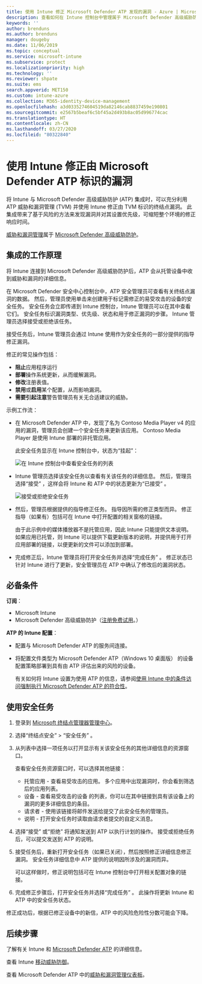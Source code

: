 ```yaml
---
title: 使用 Intune 修正 Microsoft Defender ATP 发现的漏洞 - Azure | Microsoft Docs
description: 查看如何在 Intune 控制台中管理属于 Microsoft Defender 高级威胁防护 (ATP) 的威胁和漏洞管理中的安全任务。
keywords: ''
author: brenduns
ms.author: brenduns
manager: dougeby
ms.date: 11/06/2019
ms.topic: conceptual
ms.service: microsoft-intune
ms.subservice: protect
ms.localizationpriority: high
ms.technology: ''
ms.reviewer: shpate
ms.suite: ems
search.appverid: MET150
ms.custom: intune-azure
ms.collection: M365-identity-device-management
ms.openlocfilehash: a3d0335274604519da82146cab8837459e190801
ms.sourcegitcommit: e2567b5beaf6c5bf45a2d493b8ac05d996774cac
ms.translationtype: HT
ms.contentlocale: zh-CN
ms.lasthandoff: 03/27/2020
ms.locfileid: "80322840"
---
```

# <a name="use-intune-to-remediate-vulnerabilities-identified-by-microsoft-defender-atp"></a>使用 Intune 修正由 Microsoft Defender ATP 标识的漏洞

将 Intune 与 Microsoft Defender 高级威胁防护 (ATP) 集成时，可以充分利用 ATP 威胁和漏洞管理 (TVM) 并使用 Intune 修正由 TVM 标识的终结点漏洞。 此集成带来了基于风险的方法来发现漏洞并对其设置优先级，可缩短整个环境的修正响应时间。

[威胁和漏洞管理](https://docs.microsoft.com/windows/security/threat-protection/windows-defender-atp/next-gen-threat-and-vuln-mgt)属于 [Microsoft Defender 高级威胁防护](https://docs.microsoft.com/windows/security/threat-protection/windows-defender-atp/windows-defender-advanced-threat-protection)。

## <a name="how-integration-works"></a>集成的工作原理

将 Intune 连接到 Microsoft Defender 高级威胁防护后，ATP 会从托管设备中收到威胁和漏洞的详细信息。

在 Microsoft Defender 安全中心控制台中，ATP 安全管理员可查看有关终结点漏洞的数据。 然后，管理员使用单击来创建用于标记需修正的易受攻击的设备的安全任务。 安全任务会立即传递到 Intune 控制台，Intune 管理员可以在其中查看它们。 安全任务标识漏洞类型、优先级、状态和用于修正漏洞的步骤。 Intune 管理员选择接受或拒绝该任务。

接受任务后，Intune 管理员会通过 Intune 使用作为安全任务的一部分提供的指导修正漏洞。

修正的常见操作包括：

- **阻止**应用程序运行
- **部署**操作系统更新，从而缓解漏洞。
- **修改**注册表值。
- **禁用**或**启用**某个配置，从而影响漏洞。
- **需要引起注意**警告管理员有关无合适建议的威胁。

示例工作流：

- 在 Microsoft Defender ATP 中，发现了名为 Contoso Media Player v4 的应用的漏洞，管理员会创建一个安全任务来更新该应用。 Contoso Media Player 是使用 Intune 部署的非托管应用。

  此安全任务显示在 Intune 控制台中，状态为“挂起”：

  ![在 Intune 控制台中查看安全任务的列表](./media/atp-manage-vulnerabilities/temp-security-tasks.png)

- Intune 管理员选择该安全任务以查看有关该任务的详细信息。  然后，管理员选择“接受”  ，这样会将 Intune 和 ATP 中的状态更新为“已接受”  。

  ![接受或拒绝安全任务](./media/atp-manage-vulnerabilities/temp-accept-task.png)

- 然后，管理员根据提供的指导修正任务。 指导因所需的修正类型而异。 修正指导（如果有）包括可在 Intune 中打开配置的相关窗格的链接。

  由于此示例中的媒体播放器不是托管应用，因此 Intune 只能提供文本说明。 如果应用已托管，则 Intune 可以提供下载更新版本的说明，并提供用于打开应用部署的链接，以便更新的文件可以添加到部署。

- 完成修正后，Intune 管理员将打开安全任务并选择“完成任务”  。  修正状态已针对 Intune 进行了更新，安全管理员在 ATP 中确认了修改后的漏洞状态。

## <a name="prerequisites"></a>必备条件  

**订阅**：

- Microsoft Intune  
- Microsoft Defender 高级威胁防护（[注册免费试用](https://www.microsoft.com/WindowsForBusiness/windows-atp?ocid=docs-wdatp-main-abovefoldlink)。）

**ATP 的 Intune 配置**：

- 配置与 Microsoft Defender ATP 的服务间连接。
- 将配置文件类型为 Microsoft Defender ATP（Windows 10 桌面版）  的设备配置策略部署到具有由 ATP 评估出来的风险的设备。

  有关如何将 Intune 设置为使用 ATP 的信息，请参阅[使用 Intune 中的条件访问强制执行 Microsoft Defender ATP 的符合性](advanced-threat-protection.md#enable-microsoft-defender-atp-in-intune)。

## <a name="work-with-security-tasks"></a>使用安全任务

1. 登录到 [Microsoft 终结点管理器管理中心](https://go.microsoft.com/fwlink/?linkid=2109431)。

2. 选择“终结点安全”   > “安全任务”  。

3. 从列表中选择一项任务以打开显示有关该安全任务的其他详细信息的资源窗口。

   查看安全任务资源窗口时，可以选择其他链接：

   - 托管应用 - 查看易受攻击的应用。 多个应用中出现漏洞时，你会看到筛选后的应用列表。
   - 设备 - 查看易受攻击的设备  的列表，你可以在其中链接到具有该设备上的漏洞的更多详细信息的条目。
   - 请求者 - 使用该链接将邮件发送给提交了此安全任务的管理员。
   - 说明 - 打开安全任务时读取由请求者提交的自定义消息。

4. 选择“接受”  或“拒绝”  将通知发送到 ATP 以执行计划的操作。 接受或拒绝任务后，可以提交发送到 ATP 的说明。

5. 接受任务后，重新打开安全任务（如果已关闭），然后按照修正详细信息修正漏洞。 安全任务详细信息中 ATP 提供的说明因所涉及的漏洞而异。

   可以这样做时，修正说明包括可在 Intune 控制台中打开相关配置对象的链接。

6. 完成修正步骤后，打开安全任务并选择“完成任务”  。  此操作将更新 Intune 和 ATP 中的安全任务状态。

修正成功后，根据已修正设备中的新信，ATP 中的风险危险性分数可能会下降。

## <a name="next-steps"></a>后续步骤
了解有关 Intune 和 [Microsoft Defender ATP](advanced-threat-protection.md) 的详细信息。

查看 Intune [移动威胁防御](mobile-threat-defense.md)。

查看 Microsoft Defender ATP 中的[威胁和漏洞管理仪表板](https://docs.microsoft.com/windows/security/threat-protection/windows-defender-atp/tvm-dashboard-insights)。
